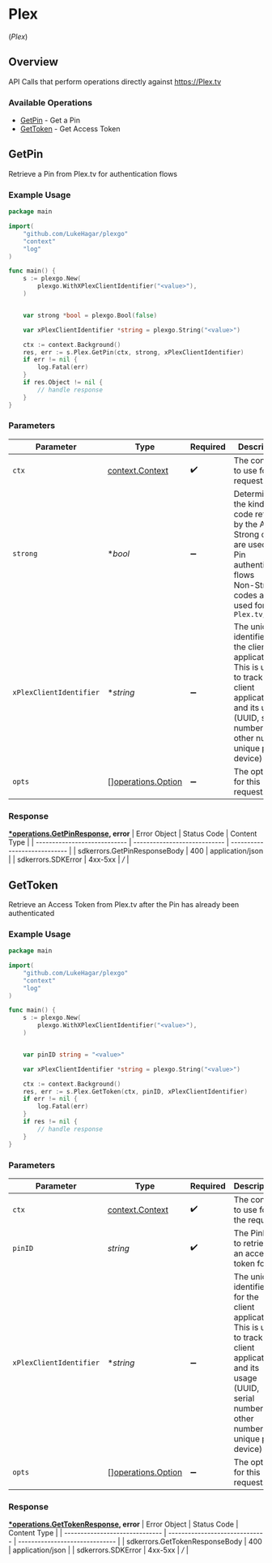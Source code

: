 # Plex
(*Plex*)

## Overview

API Calls that perform operations directly against https://Plex.tv


### Available Operations

* [GetPin](#getpin) - Get a Pin
* [GetToken](#gettoken) - Get Access Token

## GetPin

Retrieve a Pin from Plex.tv for authentication flows

### Example Usage

```go
package main

import(
	"github.com/LukeHagar/plexgo"
	"context"
	"log"
)

func main() {
    s := plexgo.New(
        plexgo.WithXPlexClientIdentifier("<value>"),
    )


    var strong *bool = plexgo.Bool(false)

    var xPlexClientIdentifier *string = plexgo.String("<value>")

    ctx := context.Background()
    res, err := s.Plex.GetPin(ctx, strong, xPlexClientIdentifier)
    if err != nil {
        log.Fatal(err)
    }
    if res.Object != nil {
        // handle response
    }
}
```

### Parameters

| Parameter                                                                                                                                                             | Type                                                                                                                                                                  | Required                                                                                                                                                              | Description                                                                                                                                                           |
| --------------------------------------------------------------------------------------------------------------------------------------------------------------------- | --------------------------------------------------------------------------------------------------------------------------------------------------------------------- | --------------------------------------------------------------------------------------------------------------------------------------------------------------------- | --------------------------------------------------------------------------------------------------------------------------------------------------------------------- |
| `ctx`                                                                                                                                                                 | [context.Context](https://pkg.go.dev/context#Context)                                                                                                                 | :heavy_check_mark:                                                                                                                                                    | The context to use for the request.                                                                                                                                   |
| `strong`                                                                                                                                                              | **bool*                                                                                                                                                               | :heavy_minus_sign:                                                                                                                                                    | Determines the kind of code returned by the API call<br/>Strong codes are used for Pin authentication flows<br/>Non-Strong codes are used for `Plex.tv/link`<br/>     |
| `xPlexClientIdentifier`                                                                                                                                               | **string*                                                                                                                                                             | :heavy_minus_sign:                                                                                                                                                    | The unique identifier for the client application<br/>This is used to track the client application and its usage<br/>(UUID, serial number, or other number unique per device)<br/> |
| `opts`                                                                                                                                                                | [][operations.Option](../../models/operations/option.md)                                                                                                              | :heavy_minus_sign:                                                                                                                                                    | The options for this request.                                                                                                                                         |


### Response

**[*operations.GetPinResponse](../../models/operations/getpinresponse.md), error**
| Error Object                 | Status Code                  | Content Type                 |
| ---------------------------- | ---------------------------- | ---------------------------- |
| sdkerrors.GetPinResponseBody | 400                          | application/json             |
| sdkerrors.SDKError           | 4xx-5xx                      | */*                          |

## GetToken

Retrieve an Access Token from Plex.tv after the Pin has already been authenticated

### Example Usage

```go
package main

import(
	"github.com/LukeHagar/plexgo"
	"context"
	"log"
)

func main() {
    s := plexgo.New(
        plexgo.WithXPlexClientIdentifier("<value>"),
    )


    var pinID string = "<value>"

    var xPlexClientIdentifier *string = plexgo.String("<value>")

    ctx := context.Background()
    res, err := s.Plex.GetToken(ctx, pinID, xPlexClientIdentifier)
    if err != nil {
        log.Fatal(err)
    }
    if res != nil {
        // handle response
    }
}
```

### Parameters

| Parameter                                                                                                                                                             | Type                                                                                                                                                                  | Required                                                                                                                                                              | Description                                                                                                                                                           |
| --------------------------------------------------------------------------------------------------------------------------------------------------------------------- | --------------------------------------------------------------------------------------------------------------------------------------------------------------------- | --------------------------------------------------------------------------------------------------------------------------------------------------------------------- | --------------------------------------------------------------------------------------------------------------------------------------------------------------------- |
| `ctx`                                                                                                                                                                 | [context.Context](https://pkg.go.dev/context#Context)                                                                                                                 | :heavy_check_mark:                                                                                                                                                    | The context to use for the request.                                                                                                                                   |
| `pinID`                                                                                                                                                               | *string*                                                                                                                                                              | :heavy_check_mark:                                                                                                                                                    | The PinID to retrieve an access token for                                                                                                                             |
| `xPlexClientIdentifier`                                                                                                                                               | **string*                                                                                                                                                             | :heavy_minus_sign:                                                                                                                                                    | The unique identifier for the client application<br/>This is used to track the client application and its usage<br/>(UUID, serial number, or other number unique per device)<br/> |
| `opts`                                                                                                                                                                | [][operations.Option](../../models/operations/option.md)                                                                                                              | :heavy_minus_sign:                                                                                                                                                    | The options for this request.                                                                                                                                         |


### Response

**[*operations.GetTokenResponse](../../models/operations/gettokenresponse.md), error**
| Error Object                   | Status Code                    | Content Type                   |
| ------------------------------ | ------------------------------ | ------------------------------ |
| sdkerrors.GetTokenResponseBody | 400                            | application/json               |
| sdkerrors.SDKError             | 4xx-5xx                        | */*                            |
